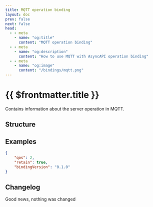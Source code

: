 ```yaml
---
title: MQTT operation binding
layout: doc
prev: false
next: false
head:
  - - meta
    - name: "og:title"
      content: "MQTT operation binding"
  - - meta
    - name: "og:description"
      content: "How to use MQTT with AsyncAPI operation binding"
  - - meta
    - name: "og:image"
      content: "/bindings/mqtt.png"
---
```


# {{ $frontmatter.title }}

Contains information about the server operation in MQTT.

## Structure

<Json url="https://raw.githubusercontent.com/asyncapi/spec-json-schemas/master/bindings/mqtt/0.1.0/operation.json"/>

## Examples

```json
{
    "qos": 2,
    "retain": true,
    "bindingVersion": "0.1.0"
}
```

## Changelog

Good news, nothing was changed